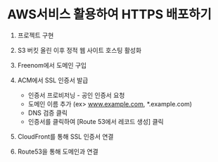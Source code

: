# AWS서비스 활용하여 HTTPS 배포하기

1. 프로젝트 구현
2. S3 버킷 올린 이후 정적 웹 사이트 호스팅 활성화
3. Freenom에서 도메인 구입
4. ACM에서 SSL 인증서 발급

   - 인증서 프로비저닝 - 공인 인증서 요청
   - 도메인 이름 추가 (ex> www.example.com, \*.example.com)
   - DNS 검증 클릭
   - 인증서를 클릭하여 [Route 53에서 레코드 생성] 클릭

5. CloudFront를 통해 SSL 인증서 연결
6. Route53을 통해 도메인과 연결
